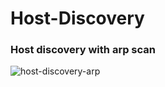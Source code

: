 # Host-Discovery

### Host discovery with arp scan
![host-discovery-arp](https://github.com/ozcanisik/Host-Discovery/assets/118480025/1677622a-2d4d-447d-b299-2db537940afb)

